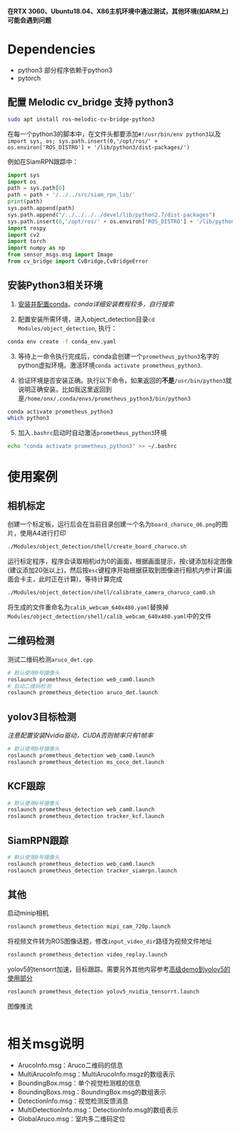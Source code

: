 **在RTX 3060、Ubuntu18.04、X86主机环境中通过测试，其他环境(如ARM上)可能会遇到问题**

# Dependencies

- python3 部分程序依赖于python3
- pytorch

## 配置 Melodic cv_bridge 支持 python3
```bash
sudo apt install ros-melodic-cv-bridge-python3
```
在每一个python3的脚本中，在文件头都要添加`#!/usr/bin/env python3`以及`import sys, os; sys.path.insert(0,'/opt/ros/' + os.environ['ROS_DISTRO'] + '/lib/python3/dist-packages/')`

例如在SiamRPN跟踪中：
```py
import sys
import os
path = sys.path[0]
path = path + '/../../src/siam_rpn_lib/'
print(path)
sys.path.append(path)
sys.path.append("/../../../../devel/lib/python2.7/dist-packages")
sys.path.insert(0,'/opt/ros/' + os.environ['ROS_DISTRO'] + '/lib/python3/dist-packages/')
import rospy
import cv2
import torch
import numpy as np
from sensor_msgs.msg import Image
from cv_bridge import CvBridge,CvBridgeError
```

## 安装Python3相关环境

1. [安装并配置conda](https://docs.conda.io/en/latest/miniconda.html)。_conda详细安装教程较多，自行搜索_

2. 配置安装所需环境，进入object_detection目录`cd Modules/object_detection`, 执行：
```bash
conda env create -f conda_env.yaml
```
3. 等待上一命令执行完成后，conda会创建一个`prometheus_python3`名字的python虚拟环境。激活环境`conda activate prometheus_python3`.

4. 验证环境是否安装正确。执行以下命令，如果返回的**不是**`/usr/bin/python3`就说明正确安装。比如我这里返回到是`/home/onx/.conda/envs/prometheus_python3/bin/python3`
```bash
conda activate prometheus_python3
which python3
```

5. 加入`.bashrc`启动时自动激活`prometheus_python3`环境
```bash
echo "conda activate prometheus_python3" >> ~/.bashrc
```

# 使用案例
## 相机标定
创建一个标定板，运行后会在当前目录创建一个名为`board_charuco_d6.png`的图片，使用A4进行打印
```bash
./Modules/object_detection/shell/create_board_charuco.sh
```
运行标定程序，程序会读取相机id为0的画面，根据画面提示，按`c`键添加标定图像(建议添加20张以上)，然后按`esc`键程序开始根据获取到图像进行相机内参计算(画面会卡主，此时正在计算)，等待计算完成
```bash
./Modules/object_detection/shell/calibrate_camera_charuco_cam0.sh
```
将生成的文件重命名为`calib_webcam_640x480.yaml`替换掉`Modules/object_detection/shell/calib_webcam_640x480.yaml`中的文件

## 二维码检测
测试二维码检测`aruco_det.cpp`
```bash
# 默认使用0号摄像头
roslaunch prometheus_detection web_cam0.launch
# 启动二维码检测
roslaunch prometheus_detection aruco_det.launch
```

## yolov3目标检测
_注意配置安装Nvidia驱动，CUDA否则帧率只有1帧率_
```bash
# 默认使用0号摄像头
roslaunch prometheus_detection web_cam0.launch
roslaunch prometheus_detection ms_coco_det.launch
```
## KCF跟踪
```bash
# 默认使用0号摄像头
roslaunch prometheus_detection web_cam0.launch
roslaunch prometheus_detection tracker_kcf.launch
```
## SiamRPN跟踪
```bash
# 默认使用0号摄像头
roslaunch prometheus_detection web_cam0.launch
roslaunch prometheus_detection tracker_siamrpn.launch
```

## 其他
启动minip相机
```bash
roslaunch prometheus_detection mipi_cam_720p.launch
```
将视频文件转为ROS图像话题，修改`input_video_dir`路径为视频文件地址
```bash
roslaunch prometheus_detection video_replay.launch
```
yolov5的tensorrt加速，目标跟踪。需要另外其他内容参考[高级demo到yolov5的使用部分](Modules/tutorial_demo/advanced/yolov5_track/readme.md)
```bash
roslaunch prometheus_detection yolov5_nvidia_tensorrt.launch
```
图像推流
```bash

```

# 相关msg说明
- ArucoInfo.msg：Aruco二维码的信息
- MultiArucoInfo.msg：MultiArucoInfo.msgz的数组表示
- BoundingBox.msg：单个视觉检测框的信息
- BoundingBoxs.msg：BoundingBox.msg的数组表示
- DetectionInfo.msg：视觉检测反馈消息
- MultiDetectionInfo.msg：DetectionInfo.msg的数组表示
- GlobalAruco.msg：室内多二维码定位